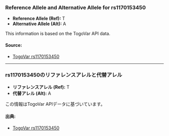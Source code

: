 ### Reference Allele and Alternative Allele for rs1170153450
- **Reference Allele (Ref):** T  
- **Alternative Allele (Alt):** A  

This information is based on the TogoVar API data.

#### Source:
- [TogoVar rs1170153450](https://togovar.org/variant/tgv380877758)

---

### rs1170153450のリファレンスアレルと代替アレル
- **リファレンスアレル (Ref):** T  
- **代替アレル (Alt):** A  

この情報はTogoVar APIデータに基づいています。

#### 出典:
- [TogoVar rs1170153450](https://togovar.org/variant/tgv380877758)